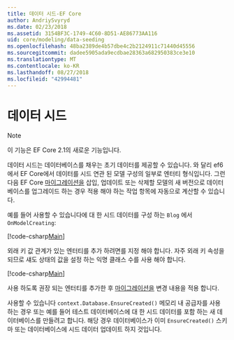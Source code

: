 ```yaml
---
title: 데이터 시드-EF Core
author: AndriySvyryd
ms.date: 02/23/2018
ms.assetid: 3154BF3C-1749-4C60-8D51-AE86773AA116
uid: core/modeling/data-seeding
ms.openlocfilehash: 48ba2389de4b57dbe4c2b2124911c71440d45556
ms.sourcegitcommit: dadee5905ada9ecdbae28363a682950383ce3e10
ms.translationtype: MT
ms.contentlocale: ko-KR
ms.lasthandoff: 08/27/2018
ms.locfileid: "42994481"
---
```

# <a name="data-seeding"></a>데이터 시드

> [!NOTE]  
> 이 기능은 EF Core 2.1의 새로운 기능입니다.

데이터 시드는 데이터베이스를 채우는 초기 데이터를 제공할 수 있습니다. 와 달리 ef6에서 EF Core에서 데이터를 시드 연관 된 모델 구성의 일부로 엔터티 형식입니다. 그런 다음 EF Core [마이그레이션을](xref:core/managing-schemas/migrations/index) 삽입, 업데이트 또는 삭제할 모델의 새 버전으로 데이터베이스를 업그레이드 하는 경우 적용 해야 하는 작업 항목에 자동으로 계산할 수 있습니다.

예를 들어 사용할 수 있습니다에 대 한 시드 데이터를 구성 하는 `Blog` 에서 `OnModelCreating`:

[!code-csharp[Main](../../../samples/core/DataSeeding/DataSeedingContext.cs?name=BlogSeed)]

외래 키 값 관계가 있는 엔터티를 추가 하려면를 지정 해야 합니다. 자주 외래 키 속성을 되므로 섀도 상태의 값을 설정 하는 익명 클래스 수를 사용 해야 합니다.

[!code-csharp[Main](../../../samples/core/DataSeeding/DataSeedingContext.cs?name=PostSeed)]

사용 하도록 권장 되는 엔터티를 추가한 후 [마이그레이션을](xref:core/managing-schemas/migrations/index) 변경 내용을 적용 합니다. 

사용할 수 있습니다 `context.Database.EnsureCreated()` 메모리 내 공급자를 사용 하는 경우 또는 예를 들어 테스트 데이터베이스에 대 한 시드 데이터를 포함 하는 새 데이터베이스를 만들려고 합니다. 해당 경우 데이터베이스가 이미 `EnsureCreated()` 스키마 또는 데이터베이스에 시드 데이터 업데이트 하지 것입니다.
